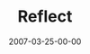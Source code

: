 ---
layout: message
category: message
series: "Kingdom"
title: "Reflect"
date: 2007-03-25-00-00
message_id: 26
---